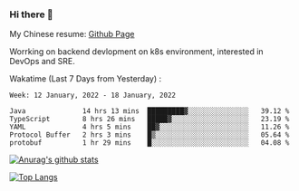 ### Hi there 👋

My Chinese resume: [Github Page](https://spencercjh.github.io/resume/)

Worrking on backend devlopment on k8s environment, interested in DevOps and SRE.

Wakatime (Last 7 Days from Yesterday) :

<!--START_SECTION:waka-->
```text
Week: 12 January, 2022 - 18 January, 2022

Java              14 hrs 13 mins  █████████▓░░░░░░░░░░░░░░░   39.12 % 
TypeScript        8 hrs 26 mins   █████▓░░░░░░░░░░░░░░░░░░░   23.19 % 
YAML              4 hrs 5 mins    ██▓░░░░░░░░░░░░░░░░░░░░░░   11.26 % 
Protocol Buffer   2 hrs 3 mins    █▒░░░░░░░░░░░░░░░░░░░░░░░   05.64 % 
protobuf          1 hr 29 mins    █░░░░░░░░░░░░░░░░░░░░░░░░   04.08 % 
```
<!--END_SECTION:waka-->

[![Anurag's github stats](https://github-readme-stats.vercel.app/api?username=spencercjh&theme=tokyonight&show_icons=true)](https://github.com/anuraghazra/github-readme-stats)

[![Top Langs](https://github-readme-stats.vercel.app/api/top-langs/?username=spencercjh&layout=compact&theme=tokyonight)](https://github.com/anuraghazra/github-readme-stats)
